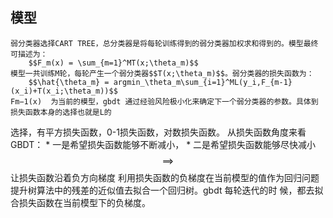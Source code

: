 ## 模型

    弱分类器选择CART TREE，总分类器是将每轮训练得到的弱分类器加权求和得到的。模型最终可描述为：
        $$F_m(x) = \sum_{m=1}^MT(x;\theta_m)$$
    模型一共训练M轮，每轮产生一个弱分类器$$T(x;\theta_m)$$。弱分类器的损失函数为：
        $$\hat{\theta_m} = argmin_\theta_m\sum_{i=1}^ML(y_i,F_{m-1}(x_i)+T(x_i;\theta_m))$$
    Fm−1(x)  为当前的模型，gbdt 通过经验风险极小化来确定下一个弱分类器的参数。具体到损失函数本身的选择也就是L的
选择，有平方损失函数，0-1损失函数，对数损失函数。
    从损失函数角度来看GBDT：
    * 一是希望损失函数能够不断减小，
    * 二是希望损失函数能够尽快减小 $$\implies$$ 让损失函数沿着负方向梯度
    利用损失函数的负梯度在当前模型的值作为回归问题提升树算法中的残差的近似值去拟合一个回归树。gbdt 每轮迭代的时
候，都去拟合损失函数在当前模型下的负梯度。
